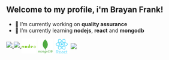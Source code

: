 ## Welcome to my profile, i'm Brayan Frank!

- 🔭 I’m currently working on **quality assurance**
- 🌱 I’m currently learning **nodejs**, **react** and **mongodb**

<a href="https://github.com/anuraghazra/github-readme-stats">
  <img height="180em" src="https://github-readme-stats.vercel.app/api?username=brauuu&show_icons=true&theme=dark" />
</a>
<a href="https://github.com/anuraghazra/convoychat">
  <img height="180em" src="https://github-readme-stats.vercel.app/api/top-langs/?username=brauuu&layout=compact&theme=dark" />
</a>
<div style="display: inline-block">
  <img align="center" height="40" src="https://github.com/devicons/devicon/blob/master/icons/nodejs/nodejs-plain-wordmark.svg"></img>
  <img align="center" height="40" src="https://github.com/devicons/devicon/blob/master/icons/mongodb/mongodb-plain-wordmark.svg"></img>
  <img align="center" height="40" src="https://github.com/devicons/devicon/blob/master/icons/react/react-original-wordmark.svg"></img>
  <img align="center" height="30" src="https://upload.wikimedia.org/wikipedia/commons/a/a4/Cypress.png"></img>
</div>
